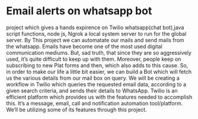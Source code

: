 # Email alerts on whatsapp bot 
  project which gives a hands  expirence  on Twilio whatsapp(chat bot),java script functions, node js, Ngrok a local system server to run for the global server. 
By This project we can automatate our mails and send mails from the whatsapp.
Emails have become one of the most used digital communication mediums. But, sad truth, that since they are so aggressively used, it’s quite difficult to keep up with them. Moreover, people keep on subscribing to new Plat forms  and then, which also adds to this cause. So, in order to make our life a little bit easier, we can build a Bot  which will fetch us the various details from our mail box on query. We will be creating a workflow in Twilio which queries the requested email data, according to a given search criteria, and sends their details to WhatsApp. Twilio is an efficient platform which provides us with the features needed to accomplish this. It’s a message, email, call and notification automation tool/platform. We’ll be utilizing some of its features through this project.
